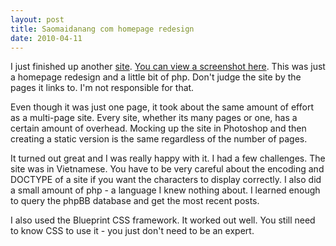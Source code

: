 ```yaml
---
layout: post
title: Saomaidanang com homepage redesign
date: 2010-04-11
---
```


I just finished up another [site](http://saomaidanang.com/). [You can view a screenshot here](http://picasaweb.google.com/lh/photo/tXjcUiaZbejsJQjosIPwkT_krfPU8MkhdCR00Eq-Qqo?feat=directlink). This was just a homepage redesign and a little bit of php. Don't judge the site by the pages it links to. I'm not responsible for that.

Even though it was just one page, it took about the same amount of effort as a multi-page site. Every site, whether its many pages or one, has a certain amount of overhead. Mocking up the site in Photoshop and then creating a static version is the same regardless of the number of pages.

It turned out great and I was really happy with it. I had a few challenges. The site was in Vietnamese. You have to be very careful about the encoding and DOCTYPE of a site if you want the characters to display correctly. I also did a small amount of php - a language I knew nothing about. I learned enough to query the phpBB database and get the most recent posts.

I also used the Blueprint CSS framework. It worked out well. You still need to know CSS to use it - you just don't need to be an expert.